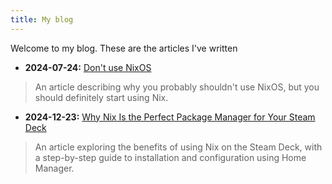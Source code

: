 ```yaml
---
title: My blog
---
```


Welcome to my blog. These are the articles I've written

- **2024-07-24:** [Don't use NixOS](/articles/2024-07-24_dont-use-nixos)  

> An article describing why you probably shouldn't use NixOS, but you should
> definitely start using Nix.

- **2024-12-23:** [Why Nix Is the Perfect Package Manager for Your Steam Deck](/articles/2024-12-23_why-nix-is-the-perfect-package-manager-for-your-steam-deck)  

> An article exploring the benefits of using Nix on the Steam Deck, with a
> step-by-step guide to installation and configuration using Home Manager.

